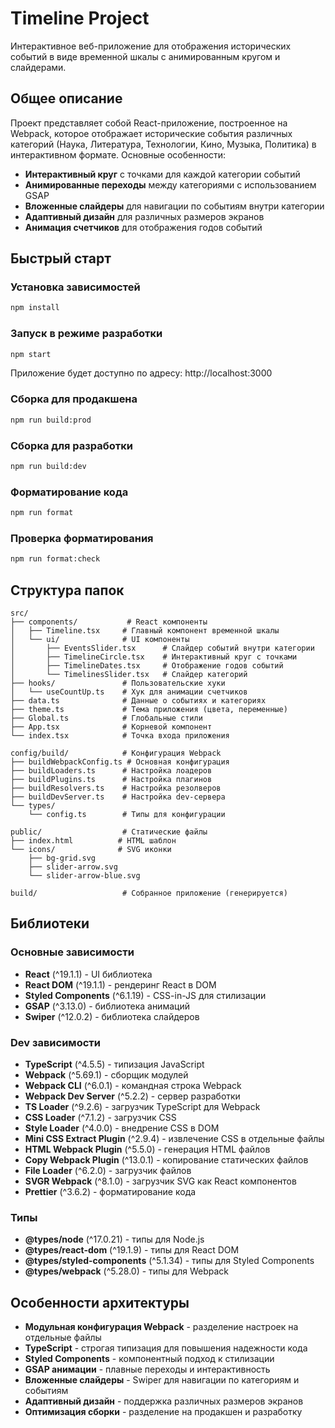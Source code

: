 # Timeline Project

Интерактивное веб-приложение для отображения исторических событий в виде временной шкалы с анимированным кругом и слайдерами.

## Общее описание

Проект представляет собой React-приложение, построенное на Webpack, которое отображает исторические события различных категорий (Наука, Литература, Технологии, Кино, Музыка, Политика) в интерактивном формате. Основные особенности:

- **Интерактивный круг** с точками для каждой категории событий
- **Анимированные переходы** между категориями с использованием GSAP
- **Вложенные слайдеры** для навигации по событиям внутри категории
- **Адаптивный дизайн** для различных размеров экранов
- **Анимация счетчиков** для отображения годов событий

## Быстрый старт

### Установка зависимостей

```bash
npm install
```

### Запуск в режиме разработки

```bash
npm start
```

Приложение будет доступно по адресу: http://localhost:3000

### Сборка для продакшена

```bash
npm run build:prod
```

### Сборка для разработки

```bash
npm run build:dev
```

### Форматирование кода

```bash
npm run format
```

### Проверка форматирования

```bash
npm run format:check
```

## Структура папок

```
src/
├── components/           # React компоненты
│   ├── Timeline.tsx     # Главный компонент временной шкалы
│   └── ui/              # UI компоненты
│       ├── EventsSlider.tsx      # Слайдер событий внутри категории
│       ├── TimelineCircle.tsx    # Интерактивный круг с точками
│       ├── TimelineDates.tsx     # Отображение годов событий
│       └── TimelinesSlider.tsx   # Слайдер категорий
├── hooks/               # Пользовательские хуки
│   └── useCountUp.ts    # Хук для анимации счетчиков
├── data.ts              # Данные о событиях и категориях
├── theme.ts             # Тема приложения (цвета, переменные)
├── Global.ts            # Глобальные стили
├── App.tsx              # Корневой компонент
└── index.tsx            # Точка входа приложения

config/build/            # Конфигурация Webpack
├── buildWebpackConfig.ts # Основная конфигурация
├── buildLoaders.ts      # Настройка лоадеров
├── buildPlugins.ts      # Настройка плагинов
├── buildResolvers.ts    # Настройка резолверов
├── buildDevServer.ts    # Настройка dev-сервера
└── types/
    └── config.ts        # Типы для конфигурации

public/                  # Статические файлы
├── index.html          # HTML шаблон
└── icons/              # SVG иконки
    ├── bg-grid.svg
    ├── slider-arrow.svg
    └── slider-arrow-blue.svg

build/                   # Собранное приложение (генерируется)
```

## Библиотеки

### Основные зависимости

- **React** (^19.1.1) - UI библиотека
- **React DOM** (^19.1.1) - рендеринг React в DOM
- **Styled Components** (^6.1.19) - CSS-in-JS для стилизации
- **GSAP** (^3.13.0) - библиотека анимаций
- **Swiper** (^12.0.2) - библиотека слайдеров

### Dev зависимости

- **TypeScript** (^4.5.5) - типизация JavaScript
- **Webpack** (^5.69.1) - сборщик модулей
- **Webpack CLI** (^6.0.1) - командная строка Webpack
- **Webpack Dev Server** (^5.2.2) - сервер разработки
- **TS Loader** (^9.2.6) - загрузчик TypeScript для Webpack
- **CSS Loader** (^7.1.2) - загрузчик CSS
- **Style Loader** (^4.0.0) - внедрение CSS в DOM
- **Mini CSS Extract Plugin** (^2.9.4) - извлечение CSS в отдельные файлы
- **HTML Webpack Plugin** (^5.5.0) - генерация HTML файлов
- **Copy Webpack Plugin** (^13.0.1) - копирование статических файлов
- **File Loader** (^6.2.0) - загрузчик файлов
- **SVGR Webpack** (^8.1.0) - загрузчик SVG как React компонентов
- **Prettier** (^3.6.2) - форматирование кода

### Типы

- **@types/node** (^17.0.21) - типы для Node.js
- **@types/react-dom** (^19.1.9) - типы для React DOM
- **@types/styled-components** (^5.1.34) - типы для Styled Components
- **@types/webpack** (^5.28.0) - типы для Webpack

## Особенности архитектуры

- **Модульная конфигурация Webpack** - разделение настроек на отдельные файлы
- **TypeScript** - строгая типизация для повышения надежности кода
- **Styled Components** - компонентный подход к стилизации
- **GSAP анимации** - плавные переходы и интерактивность
- **Вложенные слайдеры** - Swiper для навигации по категориям и событиям
- **Адаптивный дизайн** - поддержка различных размеров экранов
- **Оптимизация сборки** - разделение на продакшен и разработку
